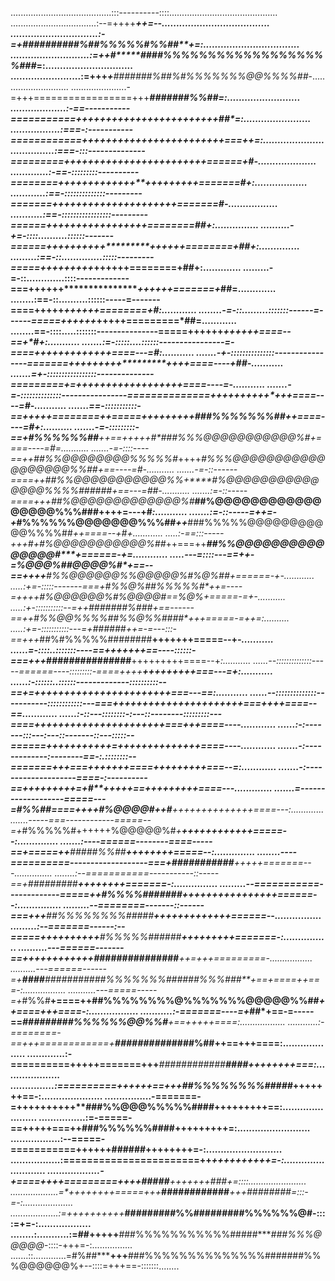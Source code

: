 ........................................:::----------::::...........................................
..................................:--=++++****************++=--.....................................
..............................:-=+****#*#########%##%%%%%#%%##**+=:.................................
...........................:=++****#*****####%%%%%%%%%%%%%%%%%%%###*=:..............................
........................:=+++**********+***#######%##%#%%%%%%%@@%%%%##*-............................
......................-=+++=================+++**************#######%%##*=:.........................
...................:-==-----------===========++++++++++++++++++++++++***##*=:.......................
.................:===-:-----------============++++++++++++++++++++++++===++**=:.....................
...............:===-:::--------------=========++++++++++++++++++++++++======+#*-....................
.............:-==-:::::::::----------========+++++++++++++****+++++++++=======*#+:..................
............:==-::::::::::::::---------=======+++++++++++*****++++++++++=======*#*-.................
...........:==-:::::::::::::::::---------======+++++++++++********++++++========*##+:...............
..........-+=-::::..........::::::-------======++++++++++**********++++++========+##+:..............
.........:==-::..............:::::---------=====+++++++++***********++++++========+##+:.............
.........-=-::.............::::-------------===++++++****************++++++=======+*##=.............
........:==-::..........::::::-----=-------====+++++*****************++++++========+*#*:............
........-=-::.........:::::::------=------=====++++++*****************+++++=========*##=............
........==-::::.....:::::::---------------=====++++++*****************++++++====--==+*#+:...........
.......:=-:::::....::::::----------------=-====++++++++*****************+++++====---=*#*:...........
.......-+-:::::::::::::::----------------=======+++++++++****************++++====----+##-...........
.......=+-:::::::::::::::::--------------=========+=++++++++++++++*******++++====----=**-...........
.......-=-::::::::::::::----------------==============++++++++++**********+++====----=*#-...........
.......==-:::::::::::-==+++****++========++=====+++++++++****###%%%%%%%##**++====----=*#+:..........
.......-=-:::::::::-==+****#%%%%%%##******++==+++++**#*###%%%@@@@@@@@@@@%#**+====----=*#=...........
.......-=-::::----==++***##%%@@@@@@@@%%%%%#*++++***#%%%@@@@@@@@@@@@@@@@@@%%##*+==----=*#-...........
.......-=-::------====++**##%%@@@@@@@@@@@%%**+****#%@@@@@@@@@@@@@@@%%%%######**+==---=##-...........
.......:=-::-----====+++**##%@@@@@@@@@@@@@%#*****##%@@@@@@@@@@@@@@@@@%%%###**++++=---+#*:...........
.......:=-::-----=++=-+*#%%%%%%@@@@@@@%%%##*++***###%%%%%@@@@@@@@@@@%%%%##***++====--+#+............
.....:-==:::-----+++*#*+#%@@@@@@@@@@@%##*++===++*****##%%@@@@@@@@@@@@@@@#****+======-+*=............
.....---=::::---==+**+-=*%@@@%#*#@@@@%#*+==--==++++**#%%@@@@@@%%@@@@@%#*%@%##+======-+*-............
.....:+=-:::::-------===+#%%@%##%%%%%#*++=----=++++**#%@@@@@@%#*%@@@@#==*%@%**+=====-=*+-...........
.....:*+-:::::::::::--=++*#######%###*+==------==++**#%%@@%%%%##%%@%%####*+**++=====-=++=:..........
.....:+=-:::::::::::---=+***######*++=-=---:::-==+++*##%#%%%%%########**+++++++=====--+*-...........
......=-::::..:::::::----==+++++++==----::::::-===+++*###############**+++++++++====--+*:...........
......--::::::::::::::-----======----:::::::::-====++++****************+++++++++===---=+:...........
......:-::::::..::::::-------------::::::::::--==+=+++++++++++******++++++++++++===---==:...........
......--::::::::::::::-----------::::::::::::---===++++++++++++++++++++++===++++====--==............
......:-::---::::::::-:---::--------:::::::::---====++++++++++++++++++++++===+++====----............
......:-:-------:::---:---::-------::---:::::--======++++++*+++++=++++++++++++++====----............
.......-:-------------:--------==-:.::::::::--=======+++===+**++++++====+++++++++===--=:............
.......-:--------------------====-:----------==+++++++***++=+#**+++++==+++++++++====---.............
.......=-------------------=====---=*#%%##*====++++#%@@@@#*++#***++++++++++++++====---:.............
.......-----===------------=====--=+*#%%%%%#++++++%@@@@@%#*+******++++++++++++=====--:..............
.......:----======--------====-----==+=====++****#####%%##************++++++++=====--:..............
........----==========-------------------===+**###########************+++++=======---...............
........:--===========-----------::-----==+*#####*####************+**+++++++=======-:...............
.........--===========-------------=====++*#%%%%#######****+++++++++*+++++++======--:...............
.........--========-------::------===+++**##%%%%%%%%#####******+++++++++++++======--................
.........:--=======------:--=====+++++++++**+****#%%%%%######*****+++++++++=======-:................
..........---======-------==++++++++++++**#******##############****++=+++=========-.................
..........---======------=+**####***###########%%%%%%%######%%%###**+==+====++===-:.................
...........---=====-----=+*#%%#**+====++##%%%%%%%%@%%%%%%%@@@@@%%##*++====+++====-:.................
...........:-=======----=+*##*+==-=-----==*****#########%%%%%%@@%%#**+==+++++====:..................
............:-========-==+**++============+******#########*#####%##**++==+++====:...................
.............:-==========+++++=======+++***############*******####**++++++++===:....................
...............:==========++++++==+++***##%%%%%%%%#####*************+++++++==-:.....................
................-=======-=++++++++++**###%%@@@%%%%%####**********+++++++++==:.......................
................:=-=====-==+++++===++****###%%%%%%####**********+++++++++=:.........................
.................:--=====-===========++++++**######************++++++++=-:..........................
.................:=======================++**************++++*+++++***+=-:..........................
..................-+====++++=========++++*****#####******+++++++**###**+=::::.......................
...................=*++++++++=====+++*****############*****+++**########=:::-=-:....................
...................:=**+++**+++++++***#########%%#######******##%%%%%%@#-::::=+=-:..................
........:...........:=##******+++++**###%%%%%%%%%%%#####****###%%%@@@@@*-::::-+++=-:................
.......::.............=#%##*****+++**###%%%%%%%%%%%%%%#######%%%@@@@@@%+--::::=+++==-:::::::........

